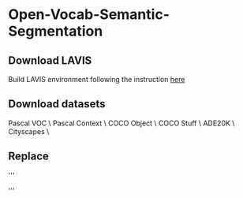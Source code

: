 # Open-Vocab-Semantic-Segmentation

## Download LAVIS
Build LAVIS environment following the instruction [here]([https://www.google.com](https://github.com/salesforce/LAVIS/tree/ac8fc98c93c02e2dfb727e24a361c4c309c8dbbc?tab=readme-ov-file#installation)https://github.com/salesforce/LAVIS/tree/ac8fc98c93c02e2dfb727e24a361c4c309c8dbbc?tab=readme-ov-file#installation)

## Download datasets
Pascal VOC \\
Pascal Context \\
COCO Object \\
COCO Stuff \\
ADE20K \\
Cityscapes \\

## Replace 

''' 


'''
